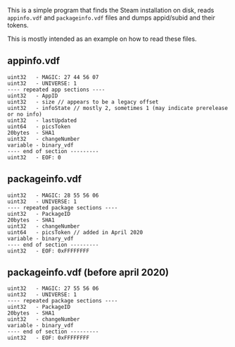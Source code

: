 This is a simple program that finds the Steam installation on disk, reads `appinfo.vdf` and `packageinfo.vdf` files and dumps appid/subid and their tokens.

This is mostly intended as an example on how to read these files.

## appinfo.vdf
```
uint32   - MAGIC: 27 44 56 07
uint32   - UNIVERSE: 1
---- repeated app sections ----
uint32   - AppID
uint32   - size // appears to be a legacy offset
uint32   - infoState // mostly 2, sometimes 1 (may indicate prerelease or no info)
uint32   - lastUpdated
uint64   - picsToken
20bytes  - SHA1
uint32   - changeNumber
variable - binary_vdf
---- end of section ---------
uint32   - EOF: 0
```

## packageinfo.vdf
```
uint32   - MAGIC: 28 55 56 06
uint32   - UNIVERSE: 1
---- repeated package sections ----
uint32   - PackageID
20bytes  - SHA1
uint32   - changeNumber
uint64   - picsToken // added in April 2020
variable - binary_vdf
---- end of section ---------
uint32   - EOF: 0xFFFFFFFF
```

## packageinfo.vdf (before april 2020)
```
uint32   - MAGIC: 27 55 56 06
uint32   - UNIVERSE: 1
---- repeated package sections ----
uint32   - PackageID
20bytes  - SHA1
uint32   - changeNumber
variable - binary_vdf
---- end of section ---------
uint32   - EOF: 0xFFFFFFFF
```

